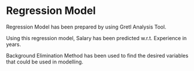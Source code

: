 # Regression Model

Regression Model has been prepared by using Gretl Analysis Tool.

Using this regression model, Salary has been predicted w.r.t. Experience in years.

Background Elimination Method has been used to find the desired variables that could be used in modelling.
  
  
